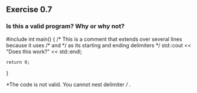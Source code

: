 ## Exercise 0.7
### Is this a valid program? Why or why not?

#include <iostream>
int main()
{
    /* This is a comment that extends over several lines
    because it uses /* and */ as its starting and ending delimiters */
    std::cout << "Does this work?" << std::endl;
    
    return 0;
}
  
  
*The code is not valid. You cannot nest delimiter */ .*
